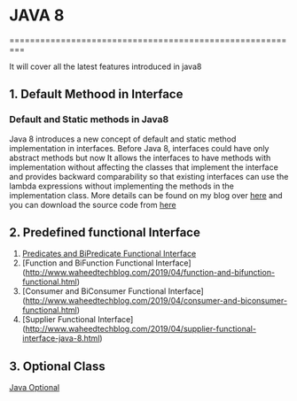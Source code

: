 # JAVA 8
=========================================================

It will cover all the latest features introduced in java8

## 1. Default Methood in Interface
  ### Default and Static methods in Java8
  Java 8 introduces a new concept of default and static method implementation in interfaces. Before Java 8, interfaces could have only abstract methods but now It allows the interfaces to have methods with implementation without affecting the classes that implement the interface and provides backward comparability so that existing interfaces can use the lambda expressions without implementing the methods in the implementation class. More details can be found on my blog over [here](http://www.waheedtechblog.com/2017/04/default-and-static-methods-in-java8.html) and you can download the source code from [here](https://github.com/abdulwaheed18/java8/tree/master/src/com/waheedtechblog/defaultinterface)
  
## 2. Predefined functional Interface
1. [Predicates and BiPredicate Functional Interface](http://www.waheedtechblog.com/2019/04/predicates-functional-interface-java-8.html)
2. [Function and BiFunction Functional Interface] (http://www.waheedtechblog.com/2019/04/function-and-bifunction-functional.html)
3. [Consumer and BiConsumer Functional Interface] (http://www.waheedtechblog.com/2019/04/consumer-and-biconsumer-functional.html)
4. [Supplier Functional Interface] (http://www.waheedtechblog.com/2019/04/supplier-functional-interface-java-8.html)

## 3. Optional Class
 [Java Optional](http://www.waheedtechblog.com/2019/04/java-8-optional.html)
